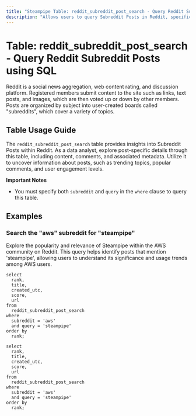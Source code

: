 ```yaml
---
title: "Steampipe Table: reddit_subreddit_post_search - Query Reddit Subreddit Posts using SQL"
description: "Allows users to query Subreddit Posts in Reddit, specifically providing insights into the posts' content, comments, and metadata."
---
```


# Table: reddit_subreddit_post_search - Query Reddit Subreddit Posts using SQL

Reddit is a social news aggregation, web content rating, and discussion platform. Registered members submit content to the site such as links, text posts, and images, which are then voted up or down by other members. Posts are organized by subject into user-created boards called "subreddits", which cover a variety of topics.

## Table Usage Guide

The `reddit_subreddit_post_search` table provides insights into Subreddit Posts within Reddit. As a data analyst, explore post-specific details through this table, including content, comments, and associated metadata. Utilize it to uncover information about posts, such as trending topics, popular comments, and user engagement levels.

**Important Notes**
- You must specify both `subreddit` and `query` in the `where` clause to query this table.

## Examples

### Search the "aws" subreddit for "steampipe"
Explore the popularity and relevance of Steampipe within the AWS community on Reddit. This query helps identify posts that mention 'steampipe', allowing users to understand its significance and usage trends among AWS users.

```sql+postgres
select
  rank,
  title,
  created_utc,
  score,
  url
from
  reddit_subreddit_post_search
where
  subreddit = 'aws'
  and query = 'steampipe'
order by
  rank;
```

```sql+sqlite
select
  rank,
  title,
  created_utc,
  score,
  url
from
  reddit_subreddit_post_search
where
  subreddit = 'aws'
  and query = 'steampipe'
order by
  rank;
```